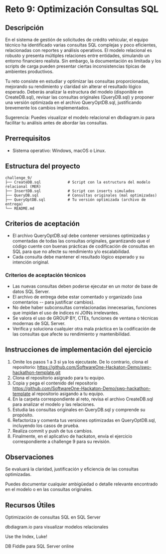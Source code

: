 # Reto 9: Optimización Consultas SQL

##  Descripción
En el sistema de gestión de solicitudes de crédito vehicular, el equipo técnico ha identificado varias consultas SQL complejas y poco eficientes, relacionadas con reportes y análisis operativos. El modelo relacional es robusto y presenta múltiples relaciones entre entidades, simulando un entorno financiero realista. Sin embargo, la documentación es limitada y los scripts de carga pueden presentar ciertas inconsistencias típicas de ambientes productivos.

Tu reto consiste en estudiar y optimizar las consultas proporcionadas, mejorando su rendimiento y claridad sin alterar el resultado lógico esperado. Deberás analizar la estructura del modelo (disponible en CreateDB.sql), revisar las consultas originales (QueryDB.sql) y proponer una versión optimizada en el archivo QueryOptDB.sql, justificando brevemente los cambios implementados.

Sugerencia: Puedes visualizar el modelo relacional en dbdiagram.io para facilitar tu análisis antes de abordar las consultas.
## Prerrequisitos
- Sistema operativo: Windows, macOS o Linux.

## Estructura del proyecto
```
challenge_9/
├── CreateDB.sql            # Script con la estructura del modelo relacional (MER)
├── InsertDB.sql            # Script con inserts simulados
├── QueryDB.sql             # Consultas originales (mal optimizadas)
├── QueryOptDB.sql          # Tu versión optimizada (archivo de entrega)
└── README.md

```

## Criterios de aceptación

- El archivo QueryOptDB.sql debe contener versiones optimizadas y comentadas de todas las consultas originales, garantizando que el código cuente con buenas prácticas de codificación de consultas en SQL para que no afecte su rendimiento y/o escalabilidad.
- Cada consulta debe mantener el resultado lógico esperado y su intención original.

### Criterios de aceptación técnicos
- Las nuevas consultas deben poderse ejecutar en un motor de base de datos SQL Server.
- El archivo de entrega debe estar comentado y organizado (usa comentarios -- para justificar cambios).
- No debe haber subconsultas correlacionadas innecesarias, funciones que impidan el uso de índices ni JOINs irrelevantes.
- Se valora el uso de GROUP BY, CTEs, funciones de ventana o técnicas modernas de SQL Server.
- Verifica y soluciona cualquier otra mala práctica en la codificación de las consultas que afecte su rendimiento y mantenibilidad.

## Instrucciones de implementación del ejercicio
1. Omite los pasos 1 a 3 si ya los ejecutaste. De lo contrario, clona el repositorio:
   https://github.com/SoftwareOne-Hackaton-Demo/swo-hackathon-template.git
2. Clona el repositorio asignado para tu equipo.
3. Copia y pega el contenido del repositorio https://github.com/SoftwareOne-Hackaton-Demo/swo-hackathon-template al repositorio asigando a tu equipo.
4. En la carpeta correspondiente al reto, revisa el archivo CreateDB.sql para analizar el modelo y las relaciones.
5. Estudia las consultas originales en QueryDB.sql y comprende su propósito.
6. Refactoriza y comenta tus versiones optimizadas en QueryOptDB.sql, incluyendo los casos de prueba.
7. Realiza commit y push de tus cambios.
8. Finalmente, en el aplicativo de hackaton, envía el ejercicio correspondiente a challenge 9 para su revisión.

## Observaciones
Se evaluará la claridad, justificación y eficiencia de las consultas optimizadas.

Puedes documentar cualquier ambigüedad o detalle relevante encontrado en el modelo o en las consultas originales.



## Recursos Útiles

Optimización de consultas SQL en SQL Server

dbdiagram.io para visualizar modelos relacionales

Use the Index, Luke!

DB Fiddle para SQL Server online